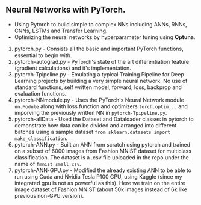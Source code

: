 ## Neural Networks with PyTorch.
- Using Pytorch to build simple to complex NNs including ANNs, RNNs, CNNs, LSTMs and Transfer Learning.
- Optimizing the neural networks by hyperparameter tuning using **Optuna**.

1. pytorch.py - Consists all the basic and important PyTorch functions, essential to begin with.
2. pytorch-autograd.py - PyTorch's state of the art differentiation feature (gradient calculations) and it's implementation.
3. pytorch-Tpipeline.py - Emulating a typical Training Pipeline for Deep Learning projects by building a very simple neural network. No use of standard functions, self written model, forward, loss, backprop and evaluation functions.
4. pytorch-NNmodule.py - Uses the PyTorch's Neural Network module `nn.Module` along with loss function and optimizers `torch.optim...` and imporving the previously written NN in `pytorch-Tpipeline.py`.
5. pytorch-allData - Used the Dataset and Dataloader classes in pytorch to demonstrate how data can be divided and arranged into different batches using a sample dataset `from sklearn.datasets import make_classification`.
6. pytorch-ANN.py - Built an ANN from scratch using pytorch and trained on a subset of 6000 images from Fashion MNIST dataset for multiclass classification. The dataset is a .csv file uploaded in the repo under the name of `fmnist_small.csv`.
7. pytorch-ANN-GPU.py - Modified the already existing ANN to be able to run using Cuda and Nvidia Tesla P100 GPU, using Kaggle (since my integrated gpu is not as powerful as this). Here we train on the entire image dataset of Fashion MNIST (about 50k images instead of 6k like previous non-GPU version).

